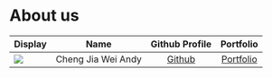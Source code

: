 # About us

Display |        Name        | Github Profile | Portfolio 
--------|:------------------:|:--------------:|:---------:
![](https://via.placeholder.com/100.png?text=Photo) | Cheng Jia Wei Andy | [Github](https://github.com/averageandyyy) | [Portfolio](docs/team/johndoe.md)